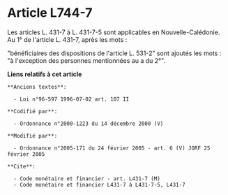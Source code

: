 # Article L744-7

Les articles L. 431-7 à L. 431-7-5 sont applicables en Nouvelle-Calédonie. Au 1° de l'article L. 431-7, après les mots :

"bénéficiaires des dispositions de l'article L. 531-2" sont ajoutés les mots : "à l'exception des personnes mentionnées au a
du 2°".

**Liens relatifs à cet article**

	**Anciens textes**:

	  - Loi n°96-597 1996-07-02 art. 107 II

	**Codifié par**:

	  - Ordonnance n°2000-1223 du 14 décembre 2000 (V)

	**Modifié par**:

	  - Ordonnance n°2005-171 du 24 février 2005 - art. 6 (V) JORF 25 février 2005

	**Cite**:

	  - Code monétaire et financier - art. L431-7 (M)
	  - Code monétaire et financier L431-7 à L431-7-5, L431-7
